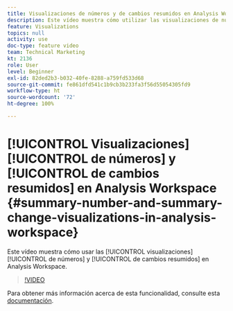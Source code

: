 ```yaml
---
title: Visualizaciones de números y de cambios resumidos en Analysis Workspace
description: Este vídeo muestra cómo utilizar las visualizaciones de números y de cambios resumidos en Analysis Workspace.
feature: Visualizations
topics: null
activity: use
doc-type: feature video
team: Technical Marketing
kt: 2136
role: User
level: Beginner
exl-id: 82ded2b3-b032-40fe-8288-a759fd533d68
source-git-commit: fe861dfd541c1b9cb3b233fa3f56d55054305fd9
workflow-type: ht
source-wordcount: '72'
ht-degree: 100%

---
```


# [!UICONTROL Visualizaciones] [!UICONTROL de números] y [!UICONTROL de cambios resumidos] en Analysis Workspace {#summary-number-and-summary-change-visualizations-in-analysis-workspace}

Este vídeo muestra cómo usar las [!UICONTROL visualizaciones] [!UICONTROL de números] y [!UICONTROL de cambios resumidos] en Analysis Workspace.

>[!VIDEO](https://video.tv.adobe.com/v/23992/?quality=12)

Para obtener más información acerca de esta funcionalidad, consulte esta [documentación](https://experienceleague.adobe.com/docs/analytics/analyze/analysis-workspace/visualizations/summary-number-change.html?lang=es).
